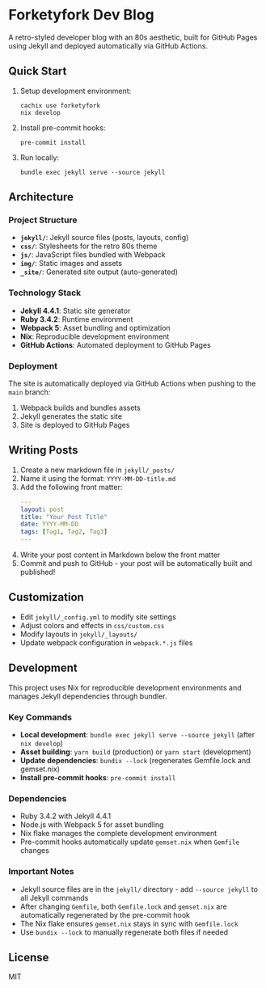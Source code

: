 # Forketyfork Dev Blog

A retro-styled developer blog with an 80s aesthetic, built for GitHub Pages using Jekyll and deployed automatically via GitHub Actions.

## Quick Start

1. Setup development environment:
   ```shell
   cachix use forketyfork
   nix develop
   ```

2. Install pre-commit hooks:
   ```shell
   pre-commit install
   ```

3. Run locally:
   ```shell
   bundle exec jekyll serve --source jekyll 
   ```

## Architecture

### Project Structure
- **`jekyll/`**: Jekyll source files (posts, layouts, config)
- **`css/`**: Stylesheets for the retro 80s theme
- **`js/`**: JavaScript files bundled with Webpack
- **`img/`**: Static images and assets
- **`_site/`**: Generated site output (auto-generated)

### Technology Stack
- **Jekyll 4.4.1**: Static site generator
- **Ruby 3.4.2**: Runtime environment
- **Webpack 5**: Asset bundling and optimization
- **Nix**: Reproducible development environment
- **GitHub Actions**: Automated deployment to GitHub Pages

### Deployment
The site is automatically deployed via GitHub Actions when pushing to the `main` branch:
1. Webpack builds and bundles assets
2. Jekyll generates the static site
3. Site is deployed to GitHub Pages

## Writing Posts

1. Create a new markdown file in `jekyll/_posts/`
2. Name it using the format: `YYYY-MM-DD-title.md`
3. Add the following front matter:
   ```yaml
   ---
   layout: post
   title: "Your Post Title"
   date: YYYY-MM-DD
   tags: [Tag1, Tag2, Tag3]
   ---
   ```
4. Write your post content in Markdown below the front matter
5. Commit and push to GitHub - your post will be automatically built and published!

## Customization

- Edit `jekyll/_config.yml` to modify site settings
- Adjust colors and effects in `css/custom.css`
- Modify layouts in `jekyll/_layouts/`
- Update webpack configuration in `webpack.*.js` files

## Development

This project uses Nix for reproducible development environments and manages Jekyll dependencies through bundler.

### Key Commands
- **Local development**: `bundle exec jekyll serve --source jekyll` (after `nix develop`)
- **Asset building**: `yarn build` (production) or `yarn start` (development)
- **Update dependencies**: `bundix --lock` (regenerates Gemfile.lock and gemset.nix)
- **Install pre-commit hooks**: `pre-commit install`

### Dependencies
- Ruby 3.4.2 with Jekyll 4.4.1
- Node.js with Webpack 5 for asset bundling
- Nix flake manages the complete development environment
- Pre-commit hooks automatically update `gemset.nix` when `Gemfile` changes

### Important Notes
- Jekyll source files are in the `jekyll/` directory - add `--source jekyll` to all Jekyll commands
- After changing `Gemfile`, both `Gemfile.lock` and `gemset.nix` are automatically regenerated by the pre-commit hook
- The Nix flake ensures `gemset.nix` stays in sync with `Gemfile.lock`
- Use `bundix --lock` to manually regenerate both files if needed

## License

MIT
